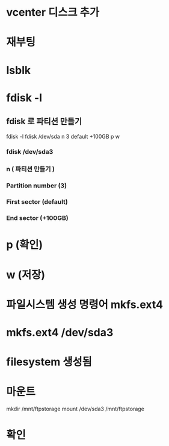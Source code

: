 # vcenter 디스크 추가 
# 재부팅
# lsblk





# fdisk -l
## fdisk 로 파티션 만들기 

fdisk -l
fdisk /dev/sda
n
3
default
+100GB
p
w

### fdisk /dev/sda3
### n ( 파티션 만들기 )
### Partition number (3)
### First sector (default)
### End sector (+100GB) 

# p (확인)
# w (저장)


# 파일시스템 생성 명령어 mkfs.ext4
# mkfs.ext4 /dev/sda3

# filesystem 생성됨 
# 마운트
mkdir /mnt/ftpstorage
mount /dev/sda3 /mnt/ftpstorage
# 확인 
